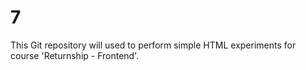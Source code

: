 # 7
This Git repository will used  to perform simple HTML experiments for course 'Returnship - Frontend'.
